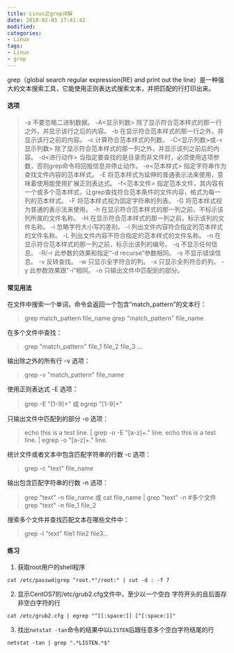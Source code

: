 ```yaml
---
title: Linux之grep详解
date: 2018-02-03 17:41:42
modified:
categories:
- Linux
tags:
- Linux
- grep
---
```


grep（global search regular expression(RE) and print out the line）是一种强大的文本搜索工具，它能使用正则表达式搜索文本，并把匹配的行打印出来。

#### 选项

> -a 不要忽略二进制数据。
  -A<显示列数> 除了显示符合范本样式的那一行之外，并显示该行之后的内容。
  -b 在显示符合范本样式的那一行之外，并显示该行之前的内容。
  -c 计算符合范本样式的列数。
  -C<显示列数>或-<显示列数>  除了显示符合范本样式的那一列之外，并显示该列之前后的内容。
  -d<进行动作> 当指定要查找的是目录而非文件时，必须使用这项参数，否则grep命令将回报信息并停止动作。
  -e<范本样式> 指定字符串作为查找文件内容的范本样式。
  -E 将范本样式为延伸的普通表示法来使用，意味着使用能使用扩展正则表达式。
  -f<范本文件> 指定范本文件，其内容有一个或多个范本样式，让grep查找符合范本条件的文件内容，格式为每一列的范本样式。
  -F 将范本样式视为固定字符串的列表。
  -G 将范本样式视为普通的表示法来使用。
  -h 在显示符合范本样式的那一列之前，不标示该列所属的文件名称。
  -H 在显示符合范本样式的那一列之前，标示该列的文件名称。
  -i 忽略字符大小写的差别。
  -l 列出文件内容符合指定的范本样式的文件名称。
  -L 列出文件内容不符合指定的范本样式的文件名称。
  -n 在显示符合范本样式的那一列之前，标示出该列的编号。
  -q 不显示任何信息。
  -R/-r 此参数的效果和指定“-d recurse”参数相同。
  -s 不显示错误信息。
  -v 反转查找。
  -w 只显示全字符合的列。
  -x 只显示全列符合的列。
  -y 此参数效果跟“-i”相同。
  -o 只输出文件中匹配到的部分。

#### 常见用法

在文件中搜索一个单词，命令会返回一个包含“match_pattern”的文本行：

> grep match_pattern file_name
  grep "match_pattern" file_name

在多个文件中查找：

> grep "match_pattern" file_1 file_2 file_3 ...

输出除之外的所有行 -v 选项：

> grep -v "match_pattern" file_name

使用正则表达式 -E 选项：

> grep -E "[1-9]+"
  或
  egrep "[1-9]+"

只输出文件中匹配到的部分 -o 选项：

> echo this is a test line. | grep -o -E "[a-z]+\."
  line.
  echo this is a test line. | egrep -o "[a-z]+\."
  line.

统计文件或者文本中包含匹配字符串的行数 -c 选项：

> grep -c "text" file_name

输出包含匹配字符串的行数 -n 选项：

> grep "text" -n file_name
  或
  cat file_name | grep "text" -n
  #多个文件
  grep "text" -n file_1 file_2

搜索多个文件并查找匹配文本在哪些文件中：

> grep -l "text" file1 file2 file3...


#### 练习

1. 获取root用户的shell程序

  ```
  cat /etc/passwd|grep ^root.*"/root:" | cut -d : -f 7
  ```

2. 显示CentOS7的/etc/grub2.cfg文件中，至少以一个空白 字符开头的且后面存非空白字符的行
 
  ```
  cat /etc/grub2.cfg | egrep "^[[:space:]] [^[:space:]]"
  ```

3. 找出`netstat -tan`命令的结果中以`LISTEN`后跟任意多个空白字符结尾的行

  ```
  netstat -tan | grep ".*LISTEN.*$"
  ```
